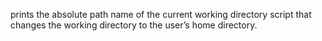 prints the absolute path name of the current working directory
script that changes the working directory to the user’s home directory.
